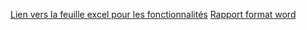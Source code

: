 <a href="https://docs.google.com/spreadsheets/d/1bCPbtrJZ680wFx09-a7hKSAV4P6o9inpcerleUeLO7A/edit?usp=sharing">Lien vers la feuille excel pour les fonctionnalités</a>
<a href="https://temtsp-my.sharepoint.com/:w:/g/personal/theo_lardeur-gersztein_telecom-sudparis_eu/EQ4B9ITaKENAsq60dY-cYWgBu3FdV2e_n_zJipjGd_YUBw?e=E46iJb">Rapport format word</a>
